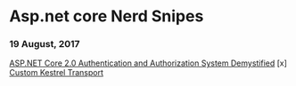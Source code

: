 # Asp.net core Nerd Snipes

### 19 August, 2017
[ASP.NET Core 2.0 Authentication and Authorization System Demystified](https://digitalmccullough.com/posts/aspnetcore-auth-system-demystified.html) [x]
[Custom Kestrel Transport](https://www.atlascode.com/blog/custom-kestrel-transports/)


